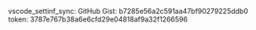 vscode_settinf_sync:
GitHub Gist: b7285e56a2c591aa47bf90279225ddb0
token: 3787e767b38a6e6cfd29e04818af9a32f1266596
